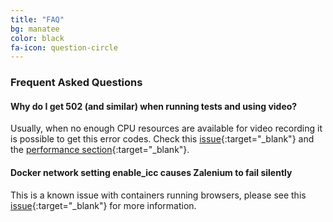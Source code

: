 ```yaml
---
title: "FAQ"
bg: manatee
color: black
fa-icon: question-circle
---
```


### Frequent Asked Questions

#### **Why do I get 502 (and similar) when running tests and using video?**
Usually, when no enough CPU resources are available for video recording it is possible to get this error codes. Check
this [issue](https://github.com/zalando/zalenium/issues/146){:target="_blank"} and the
[performance section](https://github.com/zalando/zalenium/blob/master/docs/performance.md){:target="_blank"}.

#### **Docker network setting enable_icc causes Zalenium to fail silently**
This is a known issue with containers running browsers, please see this 
[issue](https://github.com/zalando/zalenium/issues/440){:target="_blank"} for more information.